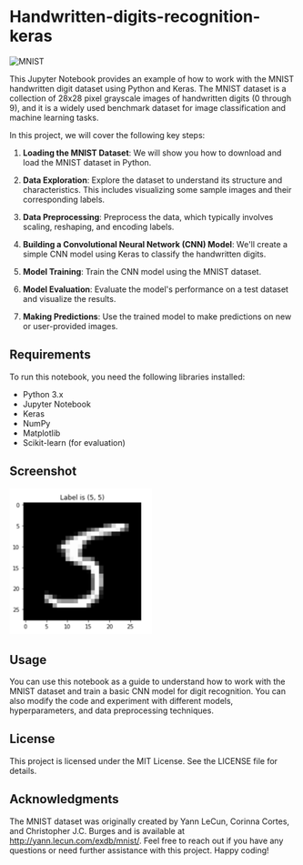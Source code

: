 # Handwritten-digits-recognition-keras

![MNIST](https://upload.wikimedia.org/wikipedia/commons/2/27/MnistExamples.png)

This Jupyter Notebook provides an example of how to work with the MNIST handwritten digit dataset using Python and Keras. The MNIST dataset is a collection of 28x28 pixel grayscale images of handwritten digits (0 through 9), and it is a widely used benchmark dataset for image classification and machine learning tasks.

In this project, we will cover the following key steps:

1. **Loading the MNIST Dataset**: We will show you how to download and load the MNIST dataset in Python.

2. **Data Exploration**: Explore the dataset to understand its structure and characteristics. This includes visualizing some sample images and their corresponding labels.

3. **Data Preprocessing**: Preprocess the data, which typically involves scaling, reshaping, and encoding labels.

4. **Building a Convolutional Neural Network (CNN) Model**: We'll create a simple CNN model using Keras to classify the handwritten digits.

5. **Model Training**: Train the CNN model using the MNIST dataset.

6. **Model Evaluation**: Evaluate the model's performance on a test dataset and visualize the results.

7. **Making Predictions**: Use the trained model to make predictions on new or user-provided images.

## Requirements

To run this notebook, you need the following libraries installed:

- Python 3.x
- Jupyter Notebook
- Keras
- NumPy
- Matplotlib
- Scikit-learn (for evaluation)

## Screenshot

<img src="asset/Screenshot 2023-10-27 at 2.08.05 AM.png" width="250" >

## Usage
You can use this notebook as a guide to understand how to work with the MNIST dataset and train a basic CNN model for digit recognition.
You can also modify the code and experiment with different models, hyperparameters, and data preprocessing techniques.

## License 
This project is licensed under the MIT License. See the LICENSE file for details.

## Acknowledgments
The MNIST dataset was originally created by Yann LeCun, Corinna Cortes, and Christopher J.C. Burges and is available at http://yann.lecun.com/exdb/mnist/.
Feel free to reach out if you have any questions or need further assistance with this project. Happy coding!

